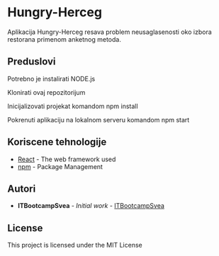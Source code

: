 # Hungry-Herceg

Aplikacija Hungry-Herceg resava problem neusaglasenosti oko izbora restorana primenom anketnog metoda. 

## Preduslovi

Potrebno je instalirati NODE.js

Klonirati ovaj repozitorijum

Inicijalizovati projekat komandom npm install

Pokrenuti aplikaciju na lokalnom serveru komandom npm start


## Koriscene tehnologije

* [React](https://reactjs.org/) - The web framework used
* [npm](https://nodejs.org/en/) - Package Management


## Autori

* **ITBootcampSvea** - *Initial work* - [ITBootcampSvea](https://github.com/ITbootcampSvea/Hungry-Herceg)


## License

This project is licensed under the MIT License 

